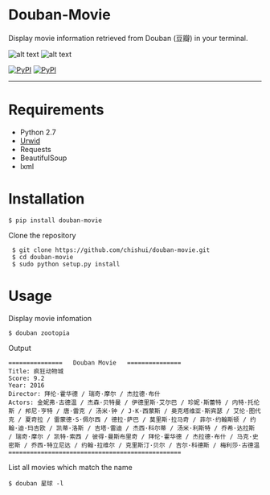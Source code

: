 Douban-Movie
====================================
Display movie information retrieved from Douban (豆瓣) in your terminal. 

![alt text](screenshots/douban-movie.png "douban movie" )
![alt text](screenshots/douban-movie-list.png "douban movie list" )


[![PyPI](https://img.shields.io/pypi/v/nine.svg?maxAge=2592000)](https://pypi.python.org/pypi/douban-movie)
[![PyPI](https://img.shields.io/badge/python-2.7-blue.svg?maxAge=2592000)](https://pypi.python.org/pypi/douban-movie)

------------------
# Requirements
- Python 2.7
- [Urwid](https://github.com/urwid/urwid)
- Requests
- BeautifulSoup
- lxml

# Installation
```
$ pip install douban-movie
```
Clone the repository  
```
 $ git clone https://github.com/chishui/douban-movie.git  
 $ cd douban-movie
 $ sudo python setup.py install  
```
# Usage
Display movie infomation
```
$ douban zootopia
```
Output
```
===============   Douban Movie   ===============
Title: 疯狂动物城
Score: 9.2
Year: 2016
Director: 拜伦·霍华德 / 瑞奇·摩尔 / 杰拉德·布什
Actors: 金妮弗·古德温 / 杰森·贝特曼 / 伊德里斯·艾尔巴 / 珍妮·斯蕾特 / 内特·托伦斯 / 邦尼·亨特 / 唐·雷克 / 汤米·钟 / J·K·西蒙斯 / 奥克塔维亚·斯宾瑟 / 艾伦·图代克 / 夏奇拉 / 雷蒙德·S·佩尔西 / 德拉·萨巴 / 莫里斯·拉马奇 / 菲尔·约翰斯顿 / 约翰·迪·玛吉欧 / 凯蒂·洛斯 / 吉塔·雷迪 / 杰西·科尔蒂 / 汤米·利斯特 / 乔希·达拉斯 / 瑞奇·摩尔 / 凯特·索西 / 彼得·曼斯布里奇 / 拜伦·霍华德 / 杰拉德·布什 / 马克·史密斯 / 乔西·特立尼达 / 约翰·拉维尔 / 克里斯汀·贝尔 / 吉尔·科德斯 / 梅利莎·古德温
================================================
```

List all movies which match the name
```
$ douban 星球 -l
```
